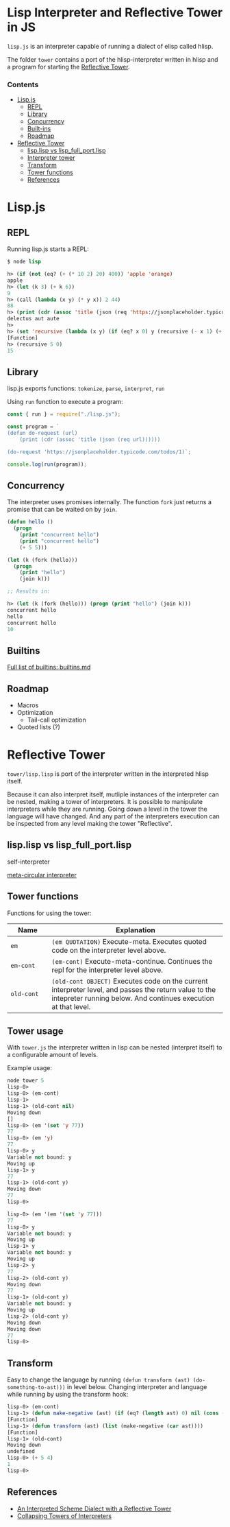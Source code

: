 # Lisp Interpreter and Reflective Tower in JS

`lisp.js` is an interpreter capable of running a dialect of elisp called hlisp.

The folder `tower` contains a port of the hlisp-interpreter written in hlisp and a program for starting the [Reflective Tower](#reflective-tower).

### Contents
- [Lisp.js](#lispjs)
  - [REPL](#repl)
  - [Library](#library)
  - [Concurrency](#concurrency)
  - [Built-ins](#builtins)
  - [Roadmap](#roadmap)
- [Reflective Tower](#reflective-tower)
  - [lisp.lisp vs lisp_full_port.lisp](#lisplisp-vs-lisp_full_portlisp)
  - [Interpreter tower](#interpreter-tower)
  - [Transform](#transform)
  - [Tower functions](#tower-functions)
  - [References](#references)

# Lisp.js

## REPL
Running lisp.js starts a REPL:

```lisp
$ node lisp

h> (if (not (eq? (+ (* 10 2) 20) 400)) 'apple 'orange)
apple
h> (let (k 3) (+ k 6))
9
h> (call (lambda (x y) (* y x)) 2 44)
88
h> (print (cdr (assoc 'title (json (req 'https://jsonplaceholder.typicode.com/todos/1)))))
delectus aut aute
h>
h> (set 'recursive (lambda (x y) (if (eq? x 0) y (recursive (- x 1) (+ y x))))
[Function]
h> (recursive 5 0)
15
```

## Library
lisp.js exports functions: `tokenize`, `parse`, `interpret`, `run`

Using `run` function to execute a program:

```javascript
const { run } = require("./lisp.js");

const program = `
(defun do-request (url)
    (print (cdr (assoc 'title (json (req url))))))

(do-request 'https://jsonplaceholder.typicode.com/todos/1)`;

console.log(run(program));
```

## Concurrency

The interpreter uses promises internally. The function `fork` just returns a promise that can be waited on by `join`.

```lisp
(defun hello ()
  (progn
    (print "concurrent hello")
    (print "concurrent hello")
    (+ 5 5)))

(let (k (fork (hello)))
  (progn
    (print "hello")
    (join k)))

;; Results in:

h> (let (k (fork (hello))) (progn (print "hello") (join k)))
concurrent hello
hello
concurrent hello
10

```

## Builtins

[Full list of builtins: builtins.md](builtins.md)

## Roadmap

- Macros
- Optimization
  - Tail-call optimization
- Quoted lists (?)

# Reflective Tower

`tower/lisp.lisp` is port of the interpreter written in the interpreted hlisp itself.

Because it can also interpret itself, mutliple instances of the interpreter can be nested, making a tower of interpreters.
It is possible to manipulate interpreters while they are running. Going down a level in the tower the language will have changed.
And any part of the interpreters execution can be inspected from any level making the tower "Reflective".

<!-- Interesting case with `map`. Not a builtin in any store, Lives in emulated store of level-1 interpreter, meaning it's a variable in level. -->

## lisp.lisp vs lisp_full_port.lisp

self-interpreter

[meta-circular interpreter](https://en.wikipedia.org/wiki/Meta-circular_evaluator)

## Tower functions

Functions for using the tower:

| &nbsp;&nbsp;&nbsp;&nbsp;Name&nbsp;&nbsp;&nbsp;&nbsp; | Explanation  |
|----------|---|
| `em`      | `(em QUOTATION)` Execute-meta. Executes quoted code on the interpreter level above. |
| `em-cont`      | `(em-cont)` Execute-meta-continue. Continues the repl for the interpreter level above. |
| `old-cont`      | `(old-cont OBJECT)` Executes code on the current interpreter level, and passes the return value to the intepreter running below. And continues execution at that level. |

## Tower usage

With `tower.js` the interpreter written in lisp can be nested (interpret itself) to a configurable amount of levels.

Example usage:
```lisp
node tower 5
lisp-0>
lisp-0> (em-cont)
lisp-1>
lisp-1> (old-cont nil)
Moving down
[]
lisp-0> (em '(set 'y 77))
77
lisp-0> (em 'y)
77
lisp-0> y
Variable not bound: y
Moving up
lisp-1> y
77
lisp-1> (old-cont y)
Moving down
77
lisp-0>
```

```lisp
lisp-0> (em '(em '(set 'y 77)))
77
lisp-0> y
Variable not bound: y
Moving up
lisp-1> y
Variable not bound: y
Moving up
lisp-2> y
77
lisp-2> (old-cont y)
Moving down
77
lisp-1> (old-cont y)
Variable not bound: y
Moving up
lisp-2> (old-cont y)
Moving down
Moving down
77
lisp-0>
```

## Transform

Easy to change the language by running `(defun transform (ast) (do-something-to-ast)))` in level below.
Changing interpreter and language while running by using the transform hook:
```lisp
lisp-0> (em-cont)
lisp-1> (defun make-negative (ast) (if (eq? (length ast) 0) nil (cons (if (eq? (car ast) "+") "-" (car ast)) (make-negative (cdr ast)))))
[Function]
lisp-1> (defun transform (ast) (list (make-negative (car ast))))
[Function]
lisp-1> (old-cont)
Moving down
undefined
lisp-0> (+ 5 4)
1
lisp-0>
```

## References

- [An Interpreted Scheme Dialect with a Reflective Tower](http://cs242.stanford.edu/f17/assets/projects/2017/stbarnes.pdf)
- [Collapsing Towers of Interpreters](http://lampwww.epfl.ch/~amin/pub/collapsing-towers.pdf)